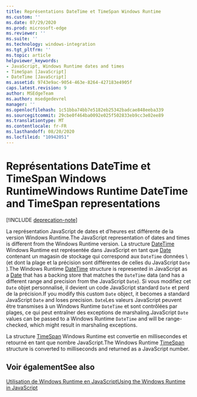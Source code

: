 ```yaml
---
title: Représentations DateTime et TimeSpan Windows Runtime
ms.custom: ''
ms.date: 07/29/2020
ms.prod: microsoft-edge
ms.reviewer: ''
ms.suite: ''
ms.technology: windows-integration
ms.tgt_pltfrm: ''
ms.topic: article
helpviewer_keywords:
- JavaScript, Windows Runtime dates and times
- TimeSpan [JavaScript]
- DateTime [JavaScript]
ms.assetid: 9743e9ac-9054-463e-8264-427183e4905f
caps.latest.revision: 9
author: MSEdgeTeam
ms.author: msedgedevrel
manager: ''
ms.openlocfilehash: 1c51bba74bb7e5182eb25342badcae848eeba339
ms.sourcegitcommit: 29cbe0f464ba0092e025f502833eb9cc3e02ee89
ms.translationtype: MT
ms.contentlocale: fr-FR
ms.lasthandoff: 08/20/2020
ms.locfileid: "10942051"
---
```

# <span data-ttu-id="7f3d5-102">Représentations DateTime et TimeSpan Windows Runtime</span><span class="sxs-lookup"><span data-stu-id="7f3d5-102">Windows Runtime DateTime and TimeSpan representations</span></span>  

[!INCLUDE [deprecation-note](../includes/legacy-edge-note.md)]  

<span data-ttu-id="7f3d5-103">La représentation JavaScript de dates et d’heures est différente de la version Windows Runtime.</span><span class="sxs-lookup"><span data-stu-id="7f3d5-103">The JavaScript representation of dates and times is different from the Windows Runtime version.</span></span>  <span data-ttu-id="7f3d5-104">La structure [DateTime][UwpWindowsFoundationDatetime] Windows Runtime est représentée dans JavaScript en tant que [Date][MDNDate] contenant un magasin de stockage qui correspond aux `DateTime` données \ (et dont la plage et la précision sont différentes de celles du JavaScript `Date` ).</span><span class="sxs-lookup"><span data-stu-id="7f3d5-104">The Windows Runtime [DateTime][UwpWindowsFoundationDatetime] structure is represented in JavaScript as a [Date][MDNDate] that has a backing store that matches the `DateTime` data \(and has a different range and precision from the JavaScript `Date`\).</span></span>  <span data-ttu-id="7f3d5-105">Si vous modifiez cet `Date` objet personnalisé, il devient un code JavaScript standard `Date` et perd de la précision.</span><span class="sxs-lookup"><span data-stu-id="7f3d5-105">If you modify this custom `Date` object, it becomes a standard JavaScript `Date` and loses precision.</span></span>  <span data-ttu-id="7f3d5-106">`Date`Les valeurs JavaScript peuvent être transmises à un Windows Runtime `DateTime` et sont contrôlées par plages, ce qui peut entraîner des exceptions de marshaling.</span><span class="sxs-lookup"><span data-stu-id="7f3d5-106">JavaScript `Date` values can be passed to a Windows Runtime `DateTime` and will be range-checked, which might result in marshaling exceptions.</span></span>  

 <span data-ttu-id="7f3d5-107">La structure [TimeSpan][UwpWindowsFoundationTimespan] Windows Runtime est convertie en millisecondes et retourné en tant que nombre JavaScript.</span><span class="sxs-lookup"><span data-stu-id="7f3d5-107">The Windows Runtime [TimeSpan][UwpWindowsFoundationTimespan] structure is converted to milliseconds and returned as a JavaScript number.</span></span>  

## <span data-ttu-id="7f3d5-108">Voir également</span><span class="sxs-lookup"><span data-stu-id="7f3d5-108">See also</span></span>  

[<span data-ttu-id="7f3d5-109">Utilisation de Windows Runtime en JavaScript</span><span class="sxs-lookup"><span data-stu-id="7f3d5-109">Using the Windows Runtime in JavaScript</span></span>][WindowsRuntimeJavascript]  

<!-- links -->  

[WindowsRuntimeJavascript]: ./using-the-windows-runtime-in-javascript.md "Utilisation de Windows Runtime en JavaScript | Documents Microsoft"  

[UwpWindowsFoundationDatetime]: /uwp/api/Windows.Foundation.DateTime "Struct DateTime | Documents Microsoft"  
[UwpWindowsFoundationTimespan]: /uwp/api/windows.foundation.timespan "Structure TimeSpan | Documents Microsoft"  

[MDNDate]: https://developer.mozilla.org/docs/Web/JavaScript/Reference/Global_Objects/Date "Date | MDN"  
